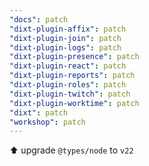 ```yaml
---
"docs": patch
"dixt-plugin-affix": patch
"dixt-plugin-join": patch
"dixt-plugin-logs": patch
"dixt-plugin-presence": patch
"dixt-plugin-react": patch
"dixt-plugin-reports": patch
"dixt-plugin-roles": patch
"dixt-plugin-twitch": patch
"dixt-plugin-worktime": patch
"dixt": patch
"workshop": patch
---
```


⬆️ upgrade `@types/node` to `v22`
